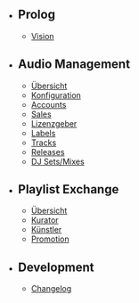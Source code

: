 - ## Prolog
    - [Vision](/{{route}}/{{version}}/vision)
- ## Audio Management
    - [Übersicht](/{{route}}/{{version}}/audio-management/overview)
    - [Konfiguration](/{{route}}/{{version}}/audio-management/configuration)
    - [Accounts](/{{route}}/{{version}}/audio-management/accounts)
    - [Sales](/{{route}}/{{version}}/audio-management/sales)
    - [Lizenzgeber](/{{route}}/{{version}}/audio-management/licensors)
    - [Labels](/{{route}}/{{version}}/audio-management/labels)
    - [Tracks](/{{route}}/{{version}}/audio-management/tracks)
    - [Releases](/{{route}}/{{version}}/audio-management/releases)
    - [DJ Sets/Mixes](/{{route}}/{{version}}/audio-management/dj-sets)
- ## Playlist Exchange
    - [Übersicht](/{{route}}/{{version}}/playlist-exchange/overview)
    - [Kurator](/{{route}}/{{version}}/playlist-exchange/curator)
    - [Künstler](/{{route}}/{{version}}/playlist-exchange/artist)
    - [Promotion](/{{route}}/{{version}}/playlist-exchange/promotion)
- ## Development
    - [Changelog](/{{route}}/{{version}}/changelog)
